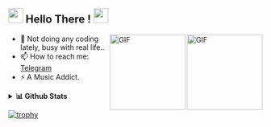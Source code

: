 ## <img src="https://cdn130.picsart.com/235791987029202.gif" width="29px"> Hello There ! <img src="https://cdn130.picsart.com/235791987029202.gif" width="29px">

<img align="right" alt="GIF" height="150px" src="https://media0.giphy.com/media/8vHVIUaroksRmPQNei/giphy.gif" />
<img align="right" alt="GIF" height="150px" src="https://24.media.tumblr.com/ceb6634f80ee576d89447a600d7e1bbc/tumblr_mlep8vEtSp1sor55qo1_400.gif" />


- 🌱 Not doing any coding lately, busy with real life..
- 📫 How to reach me: [Telegram](https://telegram.me/extgfx)
- ⚡ A Music Addict.


<details>
  <summary><b>📊 Github Stats</b></summary>
  <img alt="Wahyu's github stats" src="https://github-readme-stats.vercel.app/api?username=extgfx&count_private=true&hide=issues&show_icons=true&hide_border=true&include_all_commits=true&line_height=24"/>
  <img align="right" alt="GIF" height="170px" src="https://media.giphy.com/media/dxn6fRlTIShoeBr69N/giphy.gif" />
  <img alt="Top Langs" src="https://github-readme-stats.vercel.app/api/top-langs/?username=extgfx&layout=compact&hide_border=true"/>
</details>

[![trophy](https://github-profile-trophy.vercel.app/?username=extgfx)](https://github.com/ryo-ma/github-profile-trophy)
